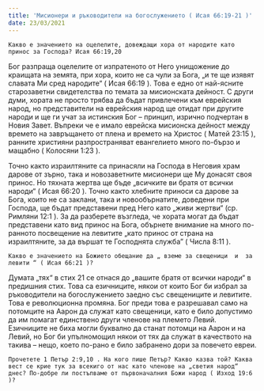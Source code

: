 ```yaml
---
title: 'Мисионери и ръководители на богослужението ( Исая 66:19-21 )'
date: 23/03/2021
---
```


`Какво е значението на оцелелите, довеждащи хора от народите като принос за Господа? Исая 66:19,20`

Бог разпраща оцелелите от изпратеното от Него унищожение до краищата на земята, при хора, които не са чули за Бога, „и те ще изявят славата Ми сред народите“ ( Исая 66:19 ). Това е едно от най-ясните старозаветни свидетелства по темата за мисионската дейност. С други думи, хората не просто трябва да бъдат привлечени към еврейския народ, но представители на еврейския народ ще отидат при другите народи и ще ги учат за истинския Бог – принцип, изрично подчертан в Новия Завет. Въпреки че е имало еврейска мисионска дейност между времето на завръщането от плена и времето на Христос ( Матей 23:15 ), ранните християни разпространяват евангелието много по-бързо и мащабно ( Колосяни 1:23 ).

Точно както израилтяните са принасяли на Господа в Неговия храм дарове от зърно, така и новозаветните мисионери ще Му донасят своя принос. Но тяхната жертва ще бъде „всичките ви братя от всички народи“ ( Исая 66:20 ). Точно както хлебните приноси са дарове за Бога, които не са заклани, така и новообърнатите, доведени при Господа, ще бъдат представени пред Него като „живи жертви“ (ср. Римляни 12:1 ). За да разберете възгледа, че хората могат да бъдат представени като вид принос на Бога, обърнете внимание на много по-ранното посвещение на левитите „като принос от страна на израилтяните, за да вършат те Господнята служба” ( Числа 8:11 ).

`Какво е значението на Божието обещание да „ вземе за свещеници  и  за левити “ ( Исая 66:21 )?`

Думата „тях“ в стих 21 се отнася до „вашите братя от всички народи“ в предишния стих. Това са езичниците, някои от които Бог би избрал за ръководители на богослужението заедно със свещениците и левитите. Това е революционна промяна. Бог преди това е разрешавал само на потомците на Аарон да служат като свещеници, като е било допустимо да им помагат единствено други членове на племето Левий. Езичниците не биха могли буквално да станат потомци на Аарон и на Левий, но Бог би упълномощил някои от тях да служат в качеството на такива – нещо, което по-рано е било забранено дори за повечето евреи.

`Прочетете 1 Петър 2:9,10 . На кого пише Петър? Какво казва той? Каква вест се крие тук за всекиго от нас като членове на „светия народ“ днес? По-добре ли постъпваме от първоначалния Божи народ ( Изход 19:6 )?`